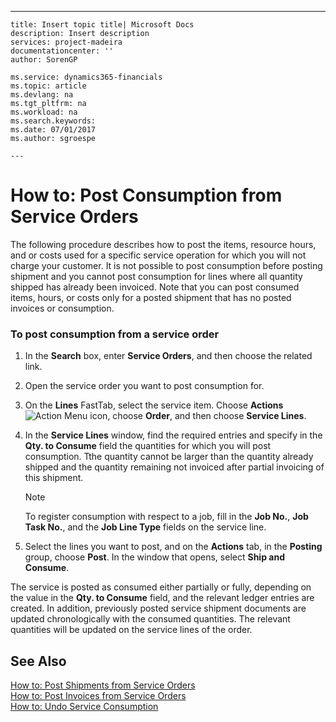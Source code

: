 ---
    title: Insert topic title| Microsoft Docs
    description: Insert description
    services: project-madeira
    documentationcenter: ''
    author: SorenGP

    ms.service: dynamics365-financials
    ms.topic: article
    ms.devlang: na
    ms.tgt_pltfrm: na
    ms.workload: na
    ms.search.keywords:
    ms.date: 07/01/2017
    ms.author: sgroespe

    ---
# How to: Post Consumption from Service Orders
The following procedure describes how to post the items, resource hours, and or costs used for a specific service operation for which you will not charge your customer. It is not possible to post consumption before posting shipment and you cannot post consumption for lines where all quantity shipped has already been invoiced. Note that you can post consumed items, hours, or costs only for a posted shipment that has no posted invoices or consumption.  
  
### To post consumption from a service order  
  
1.  In the **Search** box, enter **Service Orders**, and then choose the related link.  
  
2.  Open the service order you want to post consumption for.  
  
3.  On the **Lines** FastTab, select the service item. Choose **Actions**![Action Menu icon](../media/actionmenuicon.png "actionMenuIcon"), choose **Order**, and then choose **Service Lines**.  
  
4.  In the **Service Lines** window, find the required entries and specify in the **Qty. to Consume** field the quantities for which you will post consumption. Tthe quantity cannot be larger than the quantity already shipped and the quantity remaining not invoiced after partial invoicing of this shipment.  
  
    > [!NOTE]  
    >  To register consumption with respect to a job, fill in the **Job No.**, **Job Task No.**, and the **Job Line Type** fields on the service line.  
  
5.  Select the lines you want to post, and on the **Actions** tab, in the **Posting** group, choose **Post**. In the window that opens, select **Ship and Consume**.  
  
 The service is posted as consumed either partially or fully, depending on the value in the **Qty. to Consume** field, and the relevant ledger entries are created. In addition, previously posted service shipment documents are updated chronologically with the consumed quantities. The relevant quantities will be updated on the service lines of the order.  
  
## See Also  
 [How to: Post Shipments from Service Orders](../how-to-post-shipments-from-service-orders.md)   
 [How to: Post Invoices from Service Orders](../how-to-post-invoices-from-service-orders.md)   
 [How to: Undo Service Consumption](../how-to-undo-service-consumption.md)